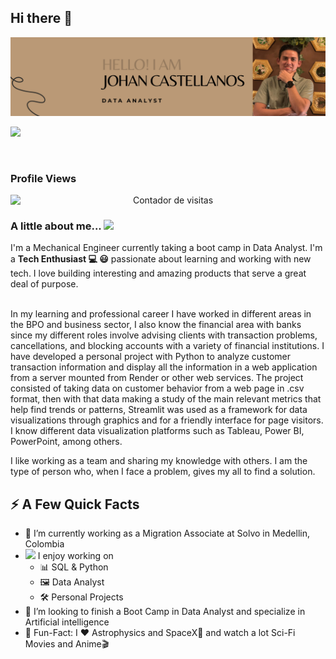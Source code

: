 ## Hi there 👋

<div id="header" align="center">
  <img decoding="async" src="Banner Linkedln.png" width="800"/>
</div>

[![](https://img.shields.io/badge/LinkedIn-0077B5?style=for-the-badge&logo=linkedin&logoColor=white)](https://www.linkedin.com/in/johan-sebasti%C3%A1n-castellanos-%C3%A1vila-87306a115/)

<div id="badges" align="center">
<img decoding="async" src="https://visitor-badge-reloaded.herokuapp.com/badge?page_id=JohanSebax&color=00cf00" alt=""/>
</div>

<h3><strong>Profile Views</strong></h3>
  <p align="center">
  <img src="https://profile-counter.glitch.me/JohanSebax/count.svg" alt="Contador de visitas" style="display: block; margin: 0 auto;" />
</p>

### A little about me...  <img src="https://media.giphy.com/media/VgCDAzcKvsR6OM0uWg/giphy.gif" width="50"> 

I'm a Mechanical Engineer currently taking a boot camp in Data Analyst. I'm a **Tech Enthusiast 💻 😃** passionate about learning and working with new tech. I love building interesting and amazing products that serve a great deal of purpose. <br/><br/>

In my learning and professional career I have worked in different areas in the BPO and business sector, I also know the financial area with banks since my different roles involve advising clients with transaction problems, cancellations, and blocking accounts with a variety of financial institutions. I have developed a personal project with Python to analyze customer transaction information and display all the information in a web application from a server mounted from Render or other web services. The project consisted of taking data on customer behavior from a web page in .csv format, then with that data making a study of the main relevant metrics that help find trends or patterns, Streamlit was used as a framework for data visualizations through
graphics and for a friendly interface for page visitors. I know different data visualization platforms such as Tableau, Power BI, PowerPoint, among others.

I like working as a team and sharing my knowledge with others. I am the type of person who, when I face a problem, gives my all to find a solution.

## ⚡️ A Few Quick Facts

- 🔭 I’m currently working as a Migration Associate at Solvo in Medellin, Colombia
- <img src="https://media.giphy.com/media/WUlplcMpOCEmTGBtBW/giphy.gif" width="30">  I enjoy working on
  - 📊 SQL & Python
  - 🖼 Data Analyst
  - 🛠 Personal Projects
- 👯 I’m looking to finish a Boot Camp in Data Analyst and specialize in Artificial intelligence 
- 🎉 Fun-Fact: I ❤️ Astrophysics and SpaceX🚀 and watch a lot Sci-Fi Movies and Anime🎬






  
<!--
**JohanSebax/JohanSebax** is a ✨ _special_ ✨ repository because its `README.md` (this file) appears on your GitHub profile.

Here are some ideas to get you started:

- 🔭 I’m currently working on ...
- 🌱 I’m currently learning ...
- 👯 I’m looking to collaborate on ...
- 🤔 I’m looking for help with ...
- 💬 Ask me about ...
- 📫 How to reach me: ...
- 😄 Pronouns: ...
- ⚡ Fun fact: ...
-->
